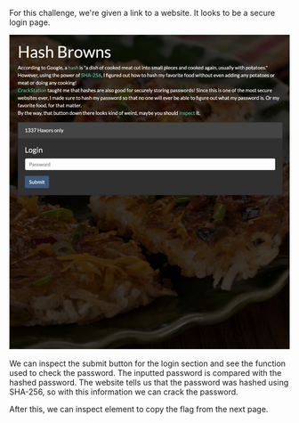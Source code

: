 For this challenge, we're given a link to a website. It looks to be a secure
login page. 

![](./images/hashbrowns.png)

We can inspect the submit button for the login section and see the
function used to check the password. The inputted password is compared with
the hashed password. The website tells us that the password was hashed using
SHA-256, so with this information we can crack the password.

After this, we can inspect element to copy the flag from the next page.
